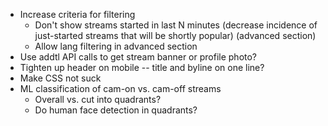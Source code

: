 * Increase criteria for filtering
  * Don't show streams started in last N minutes (decrease incidence of just-started streams that will be shortly popular) (advanced section)
  * Allow lang filtering in advanced section
* Use addtl API calls to get stream banner or profile photo?
* Tighten up header on mobile -- title and byline on one line?
* Make CSS not suck
* ML classification of cam-on vs. cam-off streams
  * Overall vs. cut into quadrants?
  * Do human face detection in quadrants?
